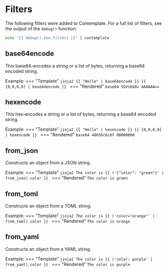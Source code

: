 # Filters

The following filters were added to Contemplate. For a full list of filters, see the output of the `debug()` function:

```bash
echo "{{ debug().env.filters }}" | contemplate
```

## base64encode

This base64-encodes a string or a list of bytes, returning a base64 encoded string.

Example:
=== "Template"
    ```jinja2
    {{ "Hello" | base64encode }}
    {{ [0,0,0,0] | base64encode }}
    ```
=== "Rendered"
    ```base64
    SGVsbG8=
    AAAAAA==
    ```

## hexencode

This hex-encodes a string or a list of bytes, returning a base64 encoded string.

Example:
=== "Template"
    ```jinja2
    {{ "Hello" | hexencode }}
    {{ [0,0,0,0] | hexencode }}
    ```
=== "Rendered"
    ```base64
    48656c6c6f
    00000000
    ```

## from_json

Constructs an object from a JSON string.

Example:
=== "Template"
    ```jinja2
    The color is {{ ('{"color": "green"}' | from_json).color }}
    ```
=== "Rendered"
    ```
    The color is green
    ```

## from_toml

Constructs an object from a TOML string.

Example:
=== "Template"
    ```jinja2
    The color is {{ ('color="orange"' | from_toml).color }}
    ```
=== "Rendered"
    ```
    The color is orange
    ```

## from_yaml

Constructs an object from a YAML string.

Example:
=== "Template"
    ```jinja2
    The color is {{ ('color: purple' | from_yaml).color }}
    ```
=== "Rendered"
    ```
    The color is purple
    ```
